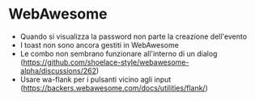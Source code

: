 # WebAwesome

- Quando si visualizza la password non parte la creazione dell'evento
- I toast non sono ancora gestiti in WebAwesome
- Le combo non sembrano funzionare all'interno di un dialog (https://github.com/shoelace-style/webawesome-alpha/discussions/262)
- Usare wa-flank per i pulsanti vicino agli input (https://backers.webawesome.com/docs/utilities/flank/)
